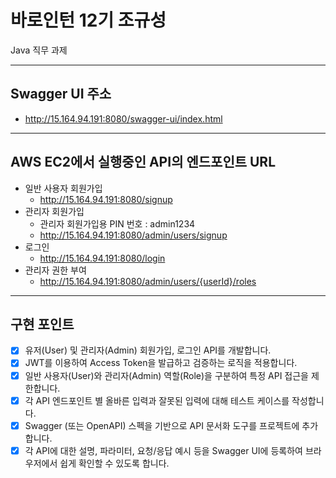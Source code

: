 # 바로인턴 12기 조규성

Java 직무 과제

---

## Swagger UI 주소

- http://15.164.94.191:8080/swagger-ui/index.html

---

## AWS EC2에서 실행중인 API의 엔드포인트 URL

- 일반 사용자 회원가입
    - http://15.164.94.191:8080/signup
- 관리자 회원가입
    - 관리자 회원가입용 PIN 번호 : admin1234
    - http://15.164.94.191:8080/admin/users/signup
- 로그인
    - http://15.164.94.191:8080/login
- 관리자 권한 부여
    - http://15.164.94.191:8080/admin/users/{userId}/roles

---

## 구현 포인트

- [x] 유저(User) 및 관리자(Admin) 회원가입, 로그인 API를 개발합니다.
- [x] JWT를 이용하여 Access Token을 발급하고 검증하는 로직을 적용합니다.
- [x] 일반 사용자(User)와 관리자(Admin) 역할(Role)을 구분하여 특정 API 접근을 제한합니다.
- [x] 각 API 엔드포인트 별 올바른 입력과 잘못된 입력에 대해 테스트 케이스를 작성합니다.
- [x] Swagger (또는 OpenAPI) 스펙을 기반으로 API 문서화 도구를 프로젝트에 추가합니다.
- [x] 각 API에 대한 설명, 파라미터, 요청/응답 예시 등을 Swagger UI에 등록하여 브라우저에서 쉽게 확인할 수 있도록 합니다.
